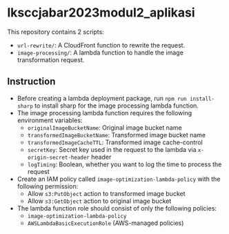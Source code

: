 # lksccjabar2023modul2_aplikasi
This repository contains 2 scripts:
- `url-rewrite/`: A CloudFront function to rewrite the request.
- `image-processing/`: A lambda function to handle the image transformation request.

## Instruction
- Before creating a lambda deployment package, run `npm run install-sharp` to install sharp for the image processing lambda function.
- The image processing lambda function requires the following environment variables:
    - `originalImageBucketName`: Original image bucket name
    - `transformedImageBucketName`: Transformed image bucket name
    - `transformedImageCacheTTL`: Transformed image cache-control
    - `secretKey`: Secret key used in the request to the lambda via `x-origin-secret-header` header
    - `logTiming`: Boolean, whether you want to log the time to process the request
- Create an IAM policy called `image-optimization-lambda-policy` with the following permission:
    - Allow `s3:PutObject` action to transformed image bucket
    - Allow `s3:GetObject` action to original image bucket
- The lambda function role should consist of only the following policies:
    - `image-optimization-lambda-policy`
    - `AWSLambdaBasicExecutionRole` (AWS-managed policies)
